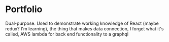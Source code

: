 # Portfolio

Dual-purpose. Used to demonstrate working knowledge of React (maybe redux? I'm learning), the thing that makes data connection, I forget what it's called, AWS lambda for back end functionality to a graphql